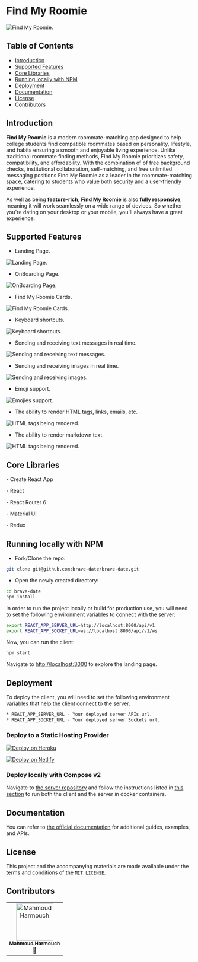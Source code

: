 # Find My Roomie

<div align="center">



</div>

<div align="center">



</div>

![Find My Roomie.](./docs/static/images/Banner.png)

## Table of Contents

- [Introduction](#introduction)
- [Supported Features](#supported-features)
- [Core Libraries](#core-libraries)
- [Running locally with NPM](#running-locally-with-npm)
- [Deployment](#deployment)
- [Documentation](#documentation)
- [License](#license)
- [Contributors](#contributors)

## Introduction

**Find My Roomie** is a modern roommate-matching app designed to help college students find compatible roommates based on personality, lifestyle, and habits ensuring a smooth and enjoyable living experience. Unlike traditional roommate finding methods, Find My Roomie prioritizes safety, compatibility, and affordability. With the combination of of free background checks, institutional collaboration, self-matching, and free unlimited messaging positions Find My Roomie as a leader in the roommate-matching space, catering to students who value both security and a user-friendly experience.

As well as being **feature-rich**, **Find My Roomie** is also **fully responsive**, meaning it will work seamlessly on a wide range of devices. So whether you're dating on your desktop or your mobile, you'll always have a great experience.

## Supported Features

* Landing Page.
    
![Landing Page.](./docs/static/images/landing-page.png)

* OnBoarding Page.
    
![OnBoarding Page.](./docs/static/images/onboarding-page.png)
    
* Find My Roomie Cards.
    
![Find My Roomie Cards.](./docs/static/images/tinder-cards.png)

* Keyboard shortcuts.
    
![Keyboard shortcuts.](./docs/static/images/keyboard-shortcuts.png)
    
* Sending and receiving text messages in real time.
    
![Sending and receiving text messages.](./docs/static/images/snd-rcv-text.gif)
    
* Sending and receiving images in real time.
    
![Sending and receiving images.](./docs/static/images/snd-rcv-img.gif)

* Emoji support.
    
![Emojies support.](./docs/static/images/emojies.png)
 
* The ability to render HTML tags, links, emails, etc.
    
![HTML tags being rendered.](./docs/static/images/html-render.png)

* The ability to render markdown text.
    
![HTML tags being rendered.](./docs/static/images/md-markdown.png)

## Core Libraries

\- Create React App

\- React

\- React Router 6

\- Material UI

\- Redux

## Running locally with NPM

- Fork/Clone the repo:

```sh
git clone git@github.com:brave-date/brave-date.git
```

- Open the newly created directory:

```sh
cd brave-date
npm install
```

In order to run the project locally or build for production use, you will need to set the following environment variables to connect with the server: 

```sh
export REACT_APP_SERVER_URL=http://localhost:8000/api/v1
export REACT_APP_SOCKET_URL=ws://localhost:8000/api/v1/ws
```

Now, you can run the client:

```sh
npm start
```

Navigate to [http://localhost:3000](http://localhost:3000) to explore the landing page.

## Deployment

To deploy the client, you will need to set the following environment variables that help the client connect to the server.

```sh
* REACT_APP_SERVER_URL - Your deployed server APIs url.
* REACT_APP_SOCKET_URL - Your deployed server Sockets url.
```

### Deploy to a Static Hosting Provider

[![Deploy on Heroku](https://www.herokucdn.com/deploy/button.svg)](https://heroku.com/deploy?template=https://github.com/brave-date/brave-date)

[![Deploy on Netlify](https://www.netlify.com/img/deploy/button.svg)](https://app.netlify.com/start/deploy?repository=https://github.com/brave-date/brave-date)

### Deploy locally with Compose v2

Navigate to [the server repository](https://github.com/brave-date/brave-date-server) and follow the instructions listed in [this section](https://github.com/brave-date/brave-date-server#deploy-locally-with-compose-v2) to run both the client and the server in docker containers.

## Documentation

You can refer to [the official documentation](https://brave-date.github.io/brave-date) for additional guides, examples, and APIs.

## License

This project and the accompanying materials are made available under the terms and conditions of the [`MIT LICENSE`](https://github.com/brave-date/brave-date/blob/main/LICENSE).

## Contributors

<!-- ALL-CONTRIBUTORS-LIST:START - Do not remove or modify this section -->
<!-- prettier-ignore-start -->
<!-- markdownlint-disable -->
<table>
  <tbody>
    <tr>
      <td align="center"><a href="https://github.com/wiseaidev"><img src="https://avatars.githubusercontent.com/u/62179149?v=4?s=100" width="100px;" alt="Mahmoud Harmouch"/><br /><sub><b>Mahmoud Harmouch</b></sub></a><br /><a href="#maintenance-wiseaidev" title="Maintenance">🚧</a></td>
    </tr>
  </tbody>
</table>

<!-- markdownlint-restore -->
<!-- prettier-ignore-end -->

<!-- ALL-CONTRIBUTORS-LIST:END -->
